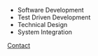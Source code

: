 - Software Development
- Test Driven Development
- Technical Design
- System Integration

[Contact](contact.html)
